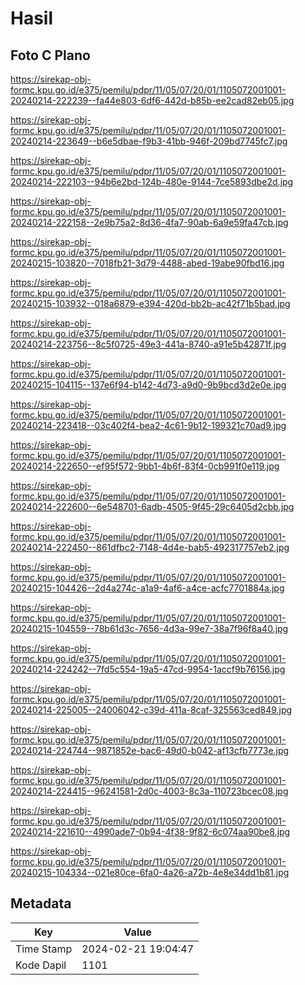 # Hasil

## Foto C Plano

https://sirekap-obj-formc.kpu.go.id/e375/pemilu/pdpr/11/05/07/20/01/1105072001001-20240214-222239--fa44e803-6df6-442d-b85b-ee2cad82eb05.jpg

https://sirekap-obj-formc.kpu.go.id/e375/pemilu/pdpr/11/05/07/20/01/1105072001001-20240214-223649--b6e5dbae-f9b3-41bb-946f-209bd7745fc7.jpg

https://sirekap-obj-formc.kpu.go.id/e375/pemilu/pdpr/11/05/07/20/01/1105072001001-20240214-222103--94b6e2bd-124b-480e-9144-7ce5893dbe2d.jpg

https://sirekap-obj-formc.kpu.go.id/e375/pemilu/pdpr/11/05/07/20/01/1105072001001-20240214-222158--2e9b75a2-8d36-4fa7-90ab-6a9e59fa47cb.jpg

https://sirekap-obj-formc.kpu.go.id/e375/pemilu/pdpr/11/05/07/20/01/1105072001001-20240215-103820--7018fb21-3d79-4488-abed-19abe90fbd16.jpg

https://sirekap-obj-formc.kpu.go.id/e375/pemilu/pdpr/11/05/07/20/01/1105072001001-20240215-103932--018a6879-e394-420d-bb2b-ac42f71b5bad.jpg

https://sirekap-obj-formc.kpu.go.id/e375/pemilu/pdpr/11/05/07/20/01/1105072001001-20240214-223756--8c5f0725-49e3-441a-8740-a91e5b42871f.jpg

https://sirekap-obj-formc.kpu.go.id/e375/pemilu/pdpr/11/05/07/20/01/1105072001001-20240215-104115--137e6f94-b142-4d73-a9d0-9b9bcd3d2e0e.jpg

https://sirekap-obj-formc.kpu.go.id/e375/pemilu/pdpr/11/05/07/20/01/1105072001001-20240214-223418--03c402f4-bea2-4c61-9b12-199321c70ad9.jpg

https://sirekap-obj-formc.kpu.go.id/e375/pemilu/pdpr/11/05/07/20/01/1105072001001-20240214-222650--ef95f572-9bb1-4b6f-83f4-0cb991f0e119.jpg

https://sirekap-obj-formc.kpu.go.id/e375/pemilu/pdpr/11/05/07/20/01/1105072001001-20240214-222600--6e548701-6adb-4505-9f45-29c6405d2cbb.jpg

https://sirekap-obj-formc.kpu.go.id/e375/pemilu/pdpr/11/05/07/20/01/1105072001001-20240214-222450--861dfbc2-7148-4d4e-bab5-492317757eb2.jpg

https://sirekap-obj-formc.kpu.go.id/e375/pemilu/pdpr/11/05/07/20/01/1105072001001-20240215-104426--2d4a274c-a1a9-4af6-a4ce-acfc7701884a.jpg

https://sirekap-obj-formc.kpu.go.id/e375/pemilu/pdpr/11/05/07/20/01/1105072001001-20240215-104559--78b61d3c-7656-4d3a-99e7-38a7f96f8a40.jpg

https://sirekap-obj-formc.kpu.go.id/e375/pemilu/pdpr/11/05/07/20/01/1105072001001-20240214-224242--7fd5c554-19a5-47cd-9954-1accf9b76156.jpg

https://sirekap-obj-formc.kpu.go.id/e375/pemilu/pdpr/11/05/07/20/01/1105072001001-20240214-225005--24006042-c39d-411a-8caf-325563ced849.jpg

https://sirekap-obj-formc.kpu.go.id/e375/pemilu/pdpr/11/05/07/20/01/1105072001001-20240214-224744--9871852e-bac6-49d0-b042-af13cfb7773e.jpg

https://sirekap-obj-formc.kpu.go.id/e375/pemilu/pdpr/11/05/07/20/01/1105072001001-20240214-224415--96241581-2d0c-4003-8c3a-110723bcec08.jpg

https://sirekap-obj-formc.kpu.go.id/e375/pemilu/pdpr/11/05/07/20/01/1105072001001-20240214-221610--4990ade7-0b94-4f38-9f82-6c074aa90be8.jpg

https://sirekap-obj-formc.kpu.go.id/e375/pemilu/pdpr/11/05/07/20/01/1105072001001-20240215-104334--021e80ce-6fa0-4a26-a72b-4e8e34dd1b81.jpg


## Metadata

| Key        | Value               |
| ---------- | ------------------- |
| Time Stamp | 2024-02-21 19:04:47 |
| Kode Dapil | 1101                |



